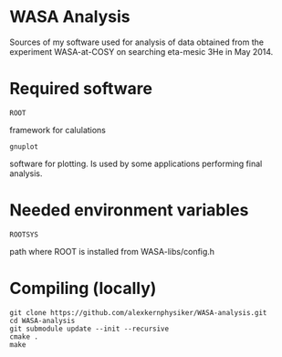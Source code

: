 WASA Analysis
=============
Sources of my software used for analysis of data obtained from the experiment WASA-at-COSY on searching eta-mesic 3He in May 2014.


Required software
=================
	ROOT 
framework for calulations

	gnuplot
software for plotting. Is used by some applications performing final analysis.


Needed environment variables
============================
	ROOTSYS 
path where ROOT is installed from WASA-libs/config.h


Compiling (locally)
===================

	git clone https://github.com/alexkernphysiker/WASA-analysis.git
	cd WASA-analysis
	git submodule update --init --recursive
	cmake .
	make
